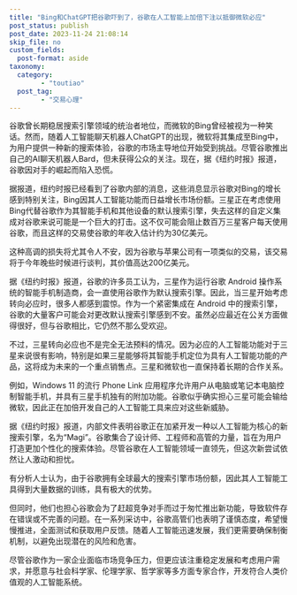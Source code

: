 ```yaml
---
title: "Bing和ChatGPT把谷歌吓到了，谷歌在人工智能上加倍下注以抵御微软必应"
post_status: publish
post_date: 2023-11-24 21:08:14
skip_file: no
custom_fields: 
  post-format: aside
taxonomy:
  category:
        - "toutiao"
  post_tag:
        - "交易心理"
---
```


谷歌曾长期稳居搜索引擎领域的统治者地位，而微软的Bing曾经被视为一种笑话。然而，随着人工智能聊天机器人ChatGPT的出现，微软将其集成至Bing中，为用户提供一种新的搜索体验，谷歌的市场主导地位开始受到挑战。尽管谷歌推出自己的AI聊天机器人Bard，但未获得公众的关注。现在，据《纽约时报》报道，谷歌因对手的崛起而陷入恐慌。

据报道，纽约时报已经看到了谷歌内部的消息，这些消息显示谷歌对Bing的增长感到特别关注，Bing因其人工智能功能而日益增长市场份额。三星正在考虑使用Bing代替谷歌作为其智能手机和其他设备的默认搜索引擎，失去这样的自定义集成对谷歌来说可能是一个巨大的打击。这不仅可能会阻止数百万三星客户每天使用谷歌，而且这样的交易使谷歌的年收入估计约为30亿美元。

这种高调的损失将尤其令人不安，因为谷歌与苹果公司有一项类似的交易，该交易将于今年晚些时候进行谈判，其价值高达200亿美元。

据《纽约时报》报道，谷歌的许多员工认为，三星作为运行谷歌 Android 操作系统的智能手机制造商，会一直使用谷歌作为默认搜索引擎。因此，当三星开始考虑转向必应时，很多人都感到震惊。作为一个紧密集成在 Android 中的搜索引擎，谷歌的大量客户可能会对更改默认搜索引擎感到不安。虽然必应最近在公关方面做得很好，但与谷歌相比，它仍然不那么受欢迎。

不过，三星转向必应也不是完全无法预料的情况。因为必应的人工智能功能对于三星来说很有影响，特别是如果三星能够将其智能手机定位为具有人工智能功能的产品，这将成为未来的一个重点销售点。三星和微软也一直保持着长期的合作关系。

例如，Windows 11 的流行 Phone Link 应用程序允许用户从电脑或笔记本电脑控制智能手机，并具有三星手机独有的附加功能。谷歌似乎确实担心三星可能会输给微软，因此正在加倍开发自己的人工智能工具来应对这些新威胁。

据《纽约时报》报道，内部文件表明谷歌正在加紧开发一种以人工智能为核心的新搜索引擎，名为“Magi”。谷歌集合了设计师、工程师和高管的力量，旨在为用户打造更加个性化的搜索体验。尽管谷歌在人工智能领域一直领先，但这次新尝试依然让人激动和担忧。

有分析人士认为，由于谷歌拥有全球最大的搜索引擎市场份额，因此其人工智能工具得到大量数据的训练，具有极大的优势。

但同时，他们也担心谷歌会为了赶超竞争对手而过于匆忙推出新功能，导致软件存在错误或不完善的问题。在一系列采访中，谷歌高管们也表明了谨慎态度，希望慢慢推进，全面测试和获取用户反馈。随着人工智能迅速发展，我们更需要确保制衡机制，以避免出现潜在的风险和危害。

尽管谷歌作为一家企业面临市场竞争压力，但更应该注重稳定发展和考虑用户需求，并愿意与社会科学家、伦理学家、哲学家等多方面专家合作，开发符合人类价值观的人工智能系统。
